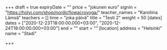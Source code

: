 +++
draft = true
expiryDate = ""
price = "jokunen euro"
signin = "https://holvi.com/shop/nordicflowacroyoga/"
teacher_names = "Karoliina Lämsä"
teachers = []
time = "joka päivä"
title = "Testi 2"
weight = 50
[dates]
dates = ["2020-12-23T18:00:00.000+03:00", "2020-12-24T18:00:00.000+03:00"]
end = ""
start = ""
[location]
address = "Helsinki"
name = "Stadi"

+++
